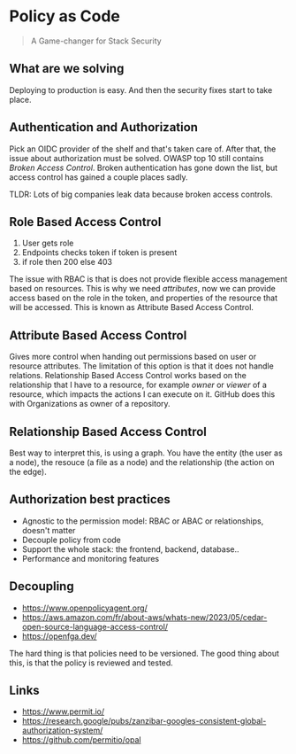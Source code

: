 # Policy as Code

> A Game-changer for Stack Security

## What are we solving

Deploying to production is easy. And then the security fixes start to take place.

## Authentication and Authorization

Pick an OIDC provider of the shelf and that's taken care of. After that, the issue about authorization must be solved. OWASP top 10
still contains _Broken Access Control_. Broken authentication has gone down the list, but access control has gained a couple places sadly.

TLDR: Lots of big companies leak data because broken access controls.

## Role Based Access Control

1. User gets role
2. Endpoints checks token if token is present
3. if role then 200 else 403

The issue with RBAC is that is does not provide flexible access management based on resources. This is why we need _attributes_,
now we can provide access based on the role in the token, and properties of the resource that will be accessed. This is known 
as Attribute Based Access Control.

## Attribute Based Access Control

Gives more control when handing out permissions based on user or resource attributes. The limitation of this option is that it 
does not handle relations. Relationship Based Access Control works based on the relationship that I have to a resource, for example
_owner_ or _viewer_ of a resource, which impacts the actions I can execute on it. GitHub does this with Organizations as owner of a repository.

## Relationship Based Access Control

Best way to interpret this, is using a graph. You have the entity (the user as a node), the resouce (a file as a node) and the relationship (the action on the edge).

## Authorization best practices

- Agnostic to the permission model: RBAC or ABAC or relationships, doesn't matter
- Decouple policy from code
- Support the whole stack: the frontend, backend, database..
- Performance and monitoring features

## Decoupling

- <https://www.openpolicyagent.org/>
- <https://aws.amazon.com/fr/about-aws/whats-new/2023/05/cedar-open-source-language-access-control/>
- <https://openfga.dev/>

The hard thing is that policies need to be versioned. The good thing about this, is that the policy is reviewed and tested.

## Links

- <https://www.permit.io/>
- <https://research.google/pubs/zanzibar-googles-consistent-global-authorization-system/>
- <https://github.com/permitio/opal>
